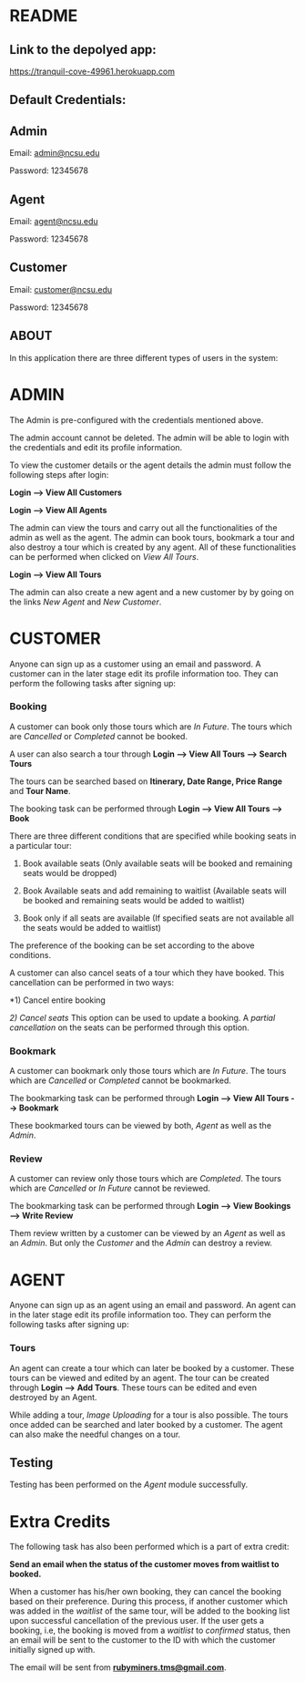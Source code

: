 # README

## Link to the depolyed app:

https://tranquil-cove-49961.herokuapp.com

## Default Credentials:

## Admin

Email: admin@ncsu.edu

Password: 12345678

## Agent

Email: agent@ncsu.edu

Password: 12345678

## Customer

Email: customer@ncsu.edu

Password: 12345678

## ABOUT

In this application there are three different types of users in the system:

# ADMIN
The Admin is pre-configured with the credentials mentioned above.

The admin account cannot be deleted. The admin will be able to login with the credentials and edit its profile information.

To view the customer details or the agent details the admin must follow the following steps after login:

**Login --> View All Customers**

**Login --> View All Agents**

The admin can view the tours and carry out all the functionalities of the admin as well as the agent. The admin can book tours, bookmark a tour and also destroy a tour which is created by any agent. All of these functionalities can be performed when clicked on *View All Tours*.

**Login --> View All Tours**

The admin can also create a new agent and a new customer by by going on the links *New Agent* and *New Customer*.

# CUSTOMER
Anyone can sign up as a customer using an email and password. A customer can in the later stage edit its profile information too. They can perform the following tasks after signing up:


### Booking

A customer can book only those tours which are *In Future*. The tours which are *Cancelled* or *Completed* cannot be booked. 

A user can also search a tour through **Login --> View All Tours --> Search Tours** 

The tours can be searched based on **Itinerary, Date Range, Price Range** and **Tour Name**. 

The booking task can be performed through **Login --> View All Tours --> Book**

There are three different conditions that are specified while booking seats in a particular tour:

1. Book available seats (Only available seats will be booked and remaining seats would be dropped)

2. Book Available seats and add remaining to waitlist (Available seats will be booked and remaining seats would be added to waitlist)

3. Book only if all seats are available (If specified seats are not available all the seats would be added to waitlist)

The preference of the booking can be set according to the above conditions. 

A customer can also cancel seats of a tour which they have booked. This cancellation can be performed in two ways:

*1) Cancel entire booking

*2) Cancel seats* This option can be used to update a booking. A *partial cancellation* on the seats can be performed through this option. 


### Bookmark

A customer can bookmark only those tours which are *In Future*. The tours which are *Cancelled* or *Completed* cannot be bookmarked.

The bookmarking task can be performed through **Login --> View All Tours --> Bookmark**

These bookmarked tours can be viewed by both, *Agent* as well as the *Admin*.


### Review

A customer can review only those tours which are *Completed*. The tours which are *Cancelled* or *In Future* cannot be reviewed.

The bookmarking task can be performed through **Login --> View Bookings --> Write Review**

Them review written by a customer can be viewed by an *Agent* as well as an *Admin*. But only the *Customer* and the *Admin* can destroy a review.


# AGENT

Anyone can sign up as an agent using an email and password. An agent can in the later stage edit its profile information too. They can perform the following tasks after signing up:


### Tours

An agent can create a tour which can later be booked by a customer. These tours can be viewed and edited by an agent. The tour can be created through **Login --> Add Tours**. These tours can be edited and even destroyed by an Agent.  

While adding a tour, *Image Uploading* for a tour is also possible. The tours once added can be searched and later booked by a customer. The agent can also make the needful changes on a tour.


## Testing

Testing has been performed on the *Agent* module successfully.


# Extra Credits

The following task has also been performed which is a part of extra credit:

**Send an email when the status of the customer moves from waitlist to booked.**

When a customer has his/her own booking, they can cancel the booking based on their preference. During this process, if another customer which was added in the *waitlist* of the same tour, will be added to the booking list upon successful cancellation of the previous user. If the user gets a booking, i.e, the booking is moved from a *waitlist* to *confirmed* status, then an email will be sent to the customer to the ID with which the customer initially signed up with.

The email will be sent from **rubyminers.tms@gmail.com**.



